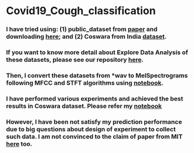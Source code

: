 # Covid19_Cough_classification
### I have tried using: (1) public_dataset from [paper](https://arxiv.org/pdf/2009.11644.pdf) and downloading [here](https://zenodo.org/record/4048312?fbclid=IwAR1XYUC78kSbFTa9T1C-EekPSdFx8llyKQ_fjQLJO0YNi8LdPvjN-xCQi1Y#.YNRsrZozZNi); and (2) Coswara from India [dataset](https://github.com/iiscleap/Coswara-Data).
### If you want to know more detail about Explore Data Analysis of these datasets, please see our repository [here](https://github.com/covid19-detection/data_collection).
### Then, I convert these datasets from *wav to MelSpectrograms following MFCC and STFT algorithms using [notebook](https://github.com/linhduongtuan/Covid19_Cough_classification/blob/main/FILE_20210604_175327_cough_covid-1.ipynb).
### I have performed various experiments and achieved the best results in Coswara dataset. Please refer my [notebook](https://github.com/linhduongtuan/Covid19_Cough_classification/blob/main/Inference.ipynb)
### However, I have been not satisfy my prediction performance due to big questions about design of experiment to collect such data. I am not convinced to the claim of paper from MIT [here](https://ieeexplore.ieee.org/document/9208795) too.

